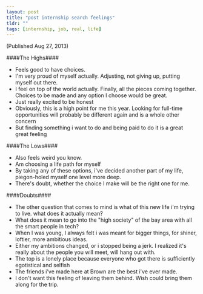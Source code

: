 ```yaml
---
layout: post
title: "post internship search feelings"
tldr: ""
tags: [internship, job, real, life]
---
```


(Published Aug 27, 2013)

####The Highs####

* Feels good to have choices.
* I'm very proud of myself actually. Adjusting, not giving up, putting myself out there.
* I feel on top of the world actually. Finally, all the pieces coming together. Choices to be made and any option I choose would be great.
* Just really excited to be honest
* Obviously, this is a high point for me this year. Looking for full-time opportunities will probably be different again and is a whole other concern
* But finding something i want to do and being paid to do it is a great great feeling

####The Lows####

* Also feels weird you know.
* Am choosing a life path for myself
* By taking any of these options, i've decided another part of my life, piegon-holed myself one level more deep.
* There's doubt, whether the choice I make will be the right one for me.

####Doubts####

* The other question that comes to mind is what of this new life i'm trying to live. what does it actually mean?
* What does it mean to go into the "high society" of the bay area with all the smart people in tech?
* When I was young, I always felt i was meant for bigger things, for shiner, loftier, more ambitious ideas.
* Either my ambitions changed, or i stopped being a jerk. I realized it's really about the people you will meet, will hang out with.
* The top is a lonely place because everyone who got there is sufficiently egotistical and selfish
* The friends i've made here at Brown are the best i've ever made.
* I don't want this feeling of leaving them behind. Wish could bring them along for the trip.

